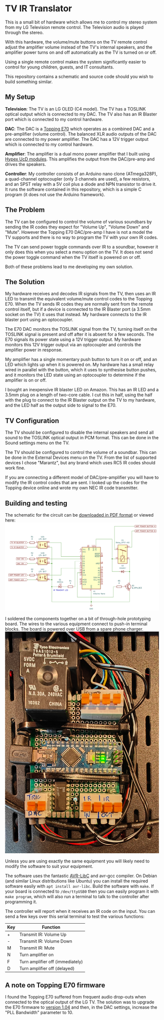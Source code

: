 # TV IR Translator

This is a small bit of hardware which allows me to control my stereo system
from my LG Television remote control.  The Television audio is played through
the stereo.

With this hardware, the volume/mute buttons on the TV remote control adjust the
amplifier volume instead of the TV's internal speakers, and the amplifier power
turns on and off automatically as the TV is turned on or off.

Using a single remote control makes the system significantly easier to control
for young children, guests, and IT consultants.

This repository contains a schematic and source code should you wish to build
something similar.

## My Setup

**Television**: The TV is an LG OLED (C4 model).  The TV has a TOSLINK optical
output which is connected to my DAC.  The TV also has an IR Blaster port which
is connected to my control hardware.

**DAC**: The DAC is a [Topping E70](https://www.toppingaudio.com/product-item/e70) 
which operates as a combined DAC and a pre-amplifier (volume control). The
balanced XLR audio outputs of the DAC are connected to my power amplifier. The
DAC has a 12V trigger output which is connected to my control hardware.

**Amplifier**: The amplifier is a dual mono power amplifier that I built using 
[Hypex UcD modules](https://www.hypex.nl/products/amplifier-families/ucd-family/).
This amplifies the output from the DAC/pre-amp and drives the speakers.

**Controller**: My controller consists of an Arduino nano clone (ATmega328P), a
quad-channel optocoupler (only 3 channels are used), a few resistors, and an
SPST relay with a 5V coil plus a diode and NPN transistor to drive it. It runs
the software contained in this repository, which is a simple C program (it does
not use the Arduino framework).

## The Problem

The TV can be configured to control the volume of various soundbars by sending
the IR codes they expect for "Volume Up", "Volume Down" and "Mute".  However
the Topping E70 DAC/pre-amp I have is not a model the TV supports and there is
no way to program the TV with your own IR codes.

The TV can send power toggle commands over IR to a soundbar, however it only
does this when you select a menu option on the TV. It does not send the power
toggle command when the TV itself is powered on or off.

Both of these problems lead to me developing my own solution.

## The Solution

My hardware receives and decodes IR signals from the TV, then uses an IR LED to
transmit the equivalent volume/mute control codes to the Topping E70. When the
TV sends IR codes they are normally sent from the remote control itself, but if
a device is connected to the IR Blaster port (a 3.5mm socket on the TV) it uses
that instead. My hardware connects to the IR blaster port using an optocoupler.

The E70 DAC monitors the TOSLINK signal from the TV, turning itself on the
TOSLINK signal is present and off after it is absent for a few seconds.  The
E70 signals its power state using a 12V trigger output. My hardware monitors
this 12V trigger output via an optocoupler and controls the amplifier power in
response.

My amplifier has a single momentary push button to turn it on or off, and an
LED which lights up when it is powered on. My hardware has a small relay wired
in parallel with the button, which it uses to synthesise button pushes, and it
monitors the LED state using an optocoupler to determine if the amplifier is on
or off.

I bought an inexpensive IR blaster LED on Amazon. This has an IR LED and a
3.5mm plug on a length of two-core cable. I cut this in half, using the half
with the plug to connect to the IR Blaster output on the TV to my hardware, and
the LED half as the output side to signal to the E70.

## TV Configuration

The TV should be configured to disable the internal speakers and send all sound
to the TOSLINK optical output in PCM format. This can be done in the Sound
settings menu on the TV.

The TV should be configured to control the volume of a soundbar. This can be
done in the External Devices menu on the TV. From the list of supported devices
I chose "Marantz", but any brand which uses RC5 IR codes should work fine. 

If you are connecting a different model of DAC/pre-amplifier you will have to
modify the IR control codes that are sent. I looked up the codes for the
Topping device online and wrote my own NEC IR code transmitter.

## Building and testing

The schematic for the circuit can be 
[downloaded in PDF format](/kicad/schematic.pdf)
or viewed here:
![Schematic](/kicad/schematic.png)

I soldered the components together on a bit of through-hole prototyping board. 
The wires to the various equipment connect to push-in terminal blocks. The
board is powered over USB from a spare phone charger.
![Board Photo](/board-photo.jpg)

Unless you are using exactly the same equipment you will likely need to
modify the software to suit your equipment.

The software uses the fantastic [AVR-LibC](https://github.com/avrdudes/avr-libc/) 
and avr-gcc compiler. On Debian (and similar Linux distributions like Ubuntu)
you can install the required software easily with `apt install avr-libc`. Build
the software with `make`. If your board is connected to `/dev/ttyUSB0` then you
can easily program it with `make program`, which will also run a terminal to talk
to the controller after programming it. 

The controller will report when it receives an IR code on the input.  You can
send a few keys over this serial terminal to test the various functions:

| Key | Function |
| --- | -------- |
|  +  | Transmit IR: Volume Up |
|  -  | Transmit IR: Volume Down |
|  M  | Transmit IR: Mute |
|  N  | Turn amplifier on |
|  F  | Turn amplifier off (immediately) |
|  D  | Turn amplifier off (delayed) |

## A note on Topping E70 firmware

I found the Topping E70 suffered from frequent audio drop-outs when connected
to the optical output of the LG TV. The solution was to upgrade the E70 firmware
to [version 1.04](https://drive.google.com/file/d/1Iwp4hhrM1GvptI9PpsgWnCy6yguFDcb6/view)
and then, in the DAC settings, increase the "PLL Bandwidth" parameter to 10.
